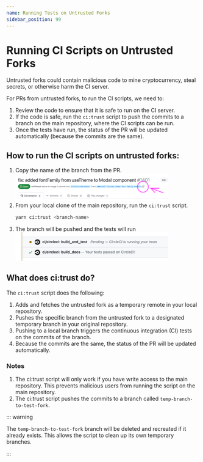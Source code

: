 ```yaml
---
name: Running Tests on Untrusted Forks
sidebar_position: 99
---
```


# Running CI Scripts on Untrusted Forks

Untrusted forks could contain malicious code to mine cryptocurrency, steal secrets, or otherwise harm the CI server.

For PRs from untrusted forks, to run the CI scripts, we need to:

1. Review the code to ensure that it is safe to run on the CI server.
2. If the code is safe, run the `ci:trust` script to push the commits to a branch on the main repository, where the CI
   scripts can be run.
3. Once the tests have run, the status of the PR will be updated automatically (because the commits are the same).

## How to run the CI scripts on untrusted forks:

1. Copy the name of the branch from the PR.
   <img src="./images/ci-copy-fork-branch.png" alt="ci-copy-fork-branch" width="400"/>
2. From your local clone of the main repository, run the `ci:trust` script.
    ```bash
    yarn ci:trust <branch-name>
    ```
3. The branch will be pushed and the tests will run
   <img src="./images/ci-tests-running.png" alt="ci-tests-running" width="400"/>

## What does ci:trust do?

The `ci:trust` script does the following:

1. Adds and fetches the untrusted fork as a temporary remote in your local repository.
2. Pushes the specific branch from the untrusted fork to a designated temporary branch in your original repository.
3. Pushing to a local branch triggers the continuous integration (CI) tests on the commits of the branch.
4. Because the commits are the same, the status of the PR will be updated automatically.

### Notes

1. The ci:trust script will only work if you have write access to the main repository. This prevents malicious users
   from running the script on the main repository.
2. The ci:trust script pushes the commits to a branch called `temp-branch-to-test-fork`.

::: warning

The `temp-branch-to-test-fork` branch will be deleted and recreated if it already exists. This allows the script to
clean up its own temporary branches.

:::
